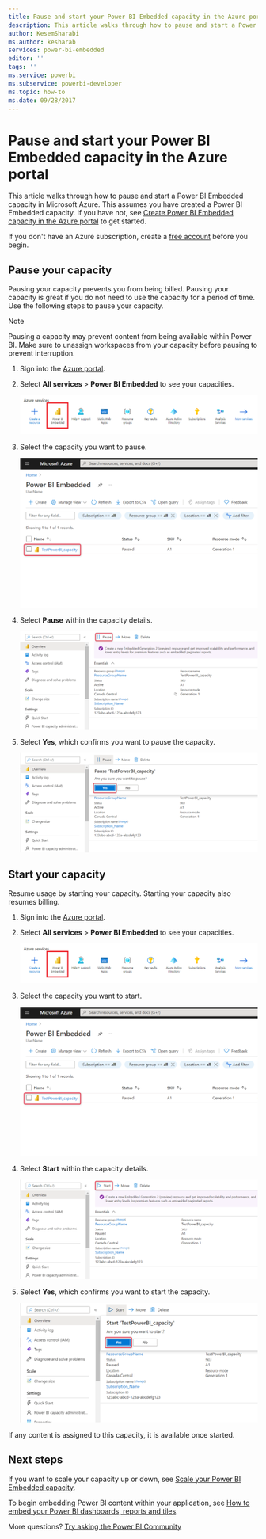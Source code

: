 ```yaml
---
title: Pause and start your Power BI Embedded capacity in the Azure portal for your Power BI embedded analytics embedded BI solution
description: This article walks through how to pause and start a Power BI Embedded capacity in Microsoft Azure, when using a Power BI embedded analytics embedded BI solution.
author: KesemSharabi
ms.author: kesharab
services: power-bi-embedded
editor: ''
tags: ''
ms.service: powerbi
ms.subservice: powerbi-developer
ms.topic: how-to
ms.date: 09/28/2017
---
```


# Pause and start your Power BI Embedded capacity in the Azure portal

This article walks through how to pause and start a Power BI Embedded capacity in Microsoft Azure. This assumes you have created a Power BI Embedded capacity. If you have not, see [Create Power BI Embedded capacity in the Azure portal](azure-pbie-create-capacity.md) to get started.

If you don't have an Azure subscription, create a [free account](https://azure.microsoft.com/free/) before you begin.

## Pause your capacity

Pausing your capacity prevents you from being billed. Pausing your capacity is great if you do not need to use the capacity for a period of time. Use the following steps to pause your capacity.

> [!NOTE]
> Pausing a capacity may prevent content from being available within Power BI. Make sure to unassign workspaces from your capacity before pausing to prevent interruption.

1. Sign into the [Azure portal](https://portal.azure.com/).

2. Select **All services** > **Power BI Embedded** to see your capacities.

    ![All services within Azure portal](media/azure-pbie-pause-start/azure-portal-more-services.png)

3. Select the capacity you want to pause.

    ![Power BI Embedded capacity list within Azure portal](media/azure-pbie-pause-start/azure-portal-capacity-list.png)

4. Select **Pause** within the capacity details.

    ![Pause your capacity](media/azure-pbie-pause-start/azure-portal-pause-capacity.png)

5. Select **Yes**, which confirms you want to pause the capacity.

    ![Confirm pause](media/azure-pbie-pause-start/azure-portal-confirm-pause.png)

## Start your capacity

Resume usage by starting your capacity. Starting your capacity also resumes billing.

1. Sign into the [Azure portal](https://portal.azure.com/).

2. Select **All services** > **Power BI Embedded** to see your capacities.

    ![All services within Azure portal](media/azure-pbie-pause-start/azure-portal-more-services.png)

3. Select the capacity you want to start.

    ![Power BI Embedded capacity list within Azure portal](media/azure-pbie-pause-start/azure-portal-capacity-list.png)

4. Select **Start** within the capacity details.

    ![Start your capacity](media/azure-pbie-pause-start/azure-portal-start-capacity.png)

5. Select **Yes**, which confirms you want to start the capacity.

    ![Confirm start](media/azure-pbie-pause-start/azure-portal-confirm-start.png)

If any content is assigned to this capacity, it is available once started.

## Next steps

If you want to scale your capacity up or down, see [Scale your Power BI Embedded capacity](azure-pbie-scale-capacity.md).

To begin embedding Power BI content within your application, see [How to embed your Power BI dashboards, reports and tiles](https://powerbi.microsoft.com/documentation/powerbi-developer-embedding-content/).

More questions? [Try asking the Power BI Community](https://community.powerbi.com/)